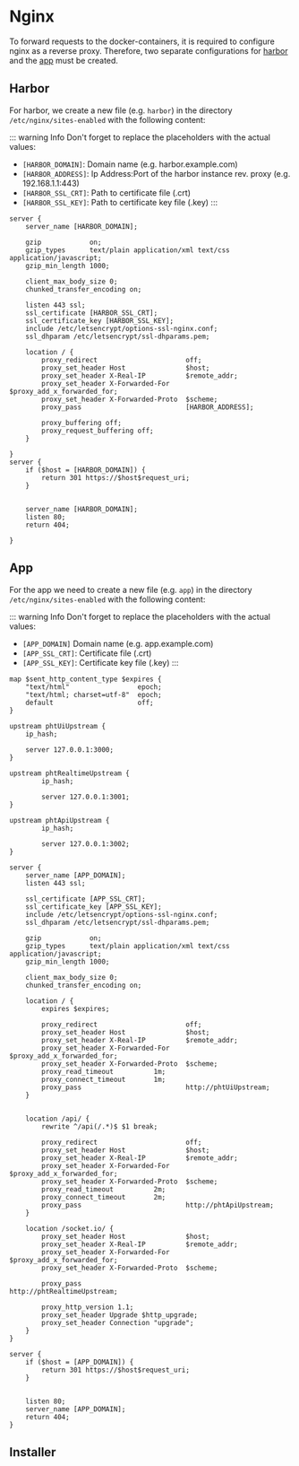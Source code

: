 # Nginx
To forward requests to the docker-containers, it is required to configure nginx as a reverse proxy.
Therefore, two separate configurations for [harbor](#harbor) and the [app](#app) must be created.

## Harbor
For harbor, we create a new file (e.g. `harbor`) in the directory `/etc/nginx/sites-enabled` with the following content:

::: warning Info
Don't forget to replace the placeholders with the actual values:

- `[HARBOR_DOMAIN]`: Domain name (e.g. harbor.example.com)
- `[HARBOR_ADDRESS]`: Ip Address:Port of the harbor instance rev. proxy (e.g. 192.168.1.1:443)
- `[HARBOR_SSL_CRT]`: Path to certificate file (.crt)
- `[HARBOR_SSL_KEY]`: Path to certificate key file (.key)
:::

```text
server {
    server_name [HARBOR_DOMAIN];

    gzip            on;
    gzip_types      text/plain application/xml text/css application/javascript;
    gzip_min_length 1000;

    client_max_body_size 0;
    chunked_transfer_encoding on;
    
    listen 443 ssl;
    ssl_certificate [HARBOR_SSL_CRT];
    ssl_certificate_key [HARBOR_SSL_KEY];
    include /etc/letsencrypt/options-ssl-nginx.conf;
    ssl_dhparam /etc/letsencrypt/ssl-dhparams.pem;

    location / {
        proxy_redirect                      off;
        proxy_set_header Host               $host;
        proxy_set_header X-Real-IP          $remote_addr;
        proxy_set_header X-Forwarded-For    $proxy_add_x_forwarded_for;
        proxy_set_header X-Forwarded-Proto  $scheme;
        proxy_pass                          [HARBOR_ADDRESS];

        proxy_buffering off;
        proxy_request_buffering off;
    }

}
server {
    if ($host = [HARBOR_DOMAIN]) {
        return 301 https://$host$request_uri;
    }


    server_name [HARBOR_DOMAIN];
    listen 80;
    return 404;

}

```

## App
For the app we need to create a new file (e.g. `app`) in the directory `/etc/nginx/sites-enabled` with the following content:

::: warning Info
Don't forget to replace the placeholders with the actual values:
- `[APP_DOMAIN]` Domain name (e.g. app.example.com)
- `[APP_SSL_CRT]`: Certificate file (.crt)
- `[APP_SSL_KEY]`: Certificate key file (.key)
:::

```text
map $sent_http_content_type $expires {
    "text/html"                 epoch;
    "text/html; charset=utf-8"  epoch;
    default                     off;
}

upstream phtUiUpstream {
    ip_hash;

    server 127.0.0.1:3000;
}

upstream phtRealtimeUpstream {
        ip_hash;

        server 127.0.0.1:3001;
}

upstream phtApiUpstream {
        ip_hash;

        server 127.0.0.1:3002;
}

server {
    server_name [APP_DOMAIN];
    listen 443 ssl;
    
    ssl_certificate [APP_SSL_CRT];
    ssl_certificate_key [APP_SSL_KEY];
    include /etc/letsencrypt/options-ssl-nginx.conf;
    ssl_dhparam /etc/letsencrypt/ssl-dhparams.pem;

    gzip            on;
    gzip_types      text/plain application/xml text/css application/javascript;
    gzip_min_length 1000;
    
    client_max_body_size 0;
    chunked_transfer_encoding on;

    location / {
        expires $expires;

        proxy_redirect                      off;
        proxy_set_header Host               $host;
        proxy_set_header X-Real-IP          $remote_addr;
        proxy_set_header X-Forwarded-For    $proxy_add_x_forwarded_for;
        proxy_set_header X-Forwarded-Proto  $scheme;
        proxy_read_timeout          1m;
        proxy_connect_timeout       1m;
        proxy_pass                          http://phtUiUpstream;
    }


    location /api/ {
        rewrite ^/api(/.*)$ $1 break;

        proxy_redirect                      off;
        proxy_set_header Host               $host;
        proxy_set_header X-Real-IP          $remote_addr;
        proxy_set_header X-Forwarded-For    $proxy_add_x_forwarded_for;
        proxy_set_header X-Forwarded-Proto  $scheme;
        proxy_read_timeout          2m;
        proxy_connect_timeout       2m;
        proxy_pass                          http://phtApiUpstream;
    }
    
    location /socket.io/ {
        proxy_set_header Host               $host;
        proxy_set_header X-Real-IP          $remote_addr;
        proxy_set_header X-Forwarded-For    $proxy_add_x_forwarded_for;
        proxy_set_header X-Forwarded-Proto  $scheme;

        proxy_pass                          http://phtRealtimeUpstream;

        proxy_http_version 1.1;
        proxy_set_header Upgrade $http_upgrade;
        proxy_set_header Connection "upgrade";
    }
}

server {
    if ($host = [APP_DOMAIN]) {
        return 301 https://$host$request_uri;
    }


    listen 80;
    server_name [APP_DOMAIN];
    return 404;
}
```

## Installer
